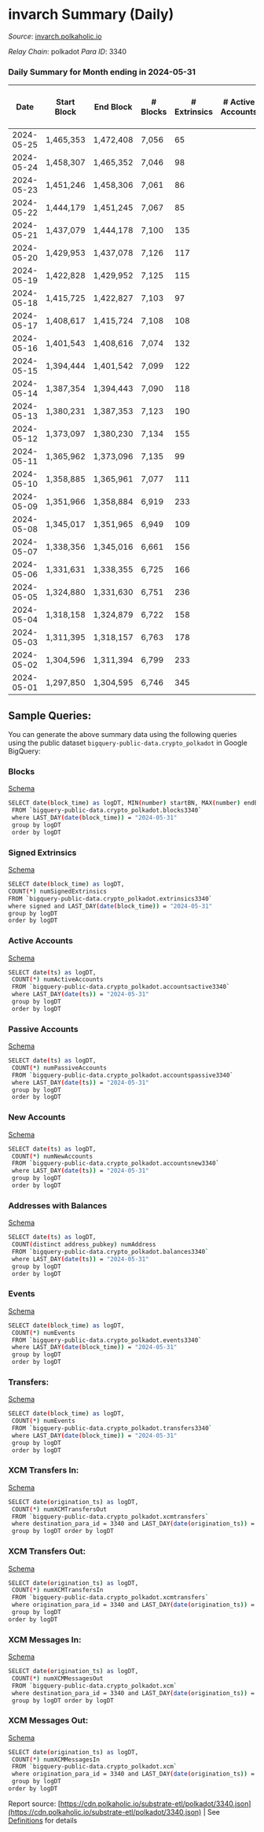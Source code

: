 # invarch Summary (Daily)

_Source_: [invarch.polkaholic.io](https://invarch.polkaholic.io)

*Relay Chain*: polkadot
*Para ID*: 3340



### Daily Summary for Month ending in 2024-05-31


| Date    | Start Block | End Block | # Blocks | # Extrinsics | # Active Accounts | # Passive Accounts | # New Accounts | # Addresses | # Events  | # Transfers ($USD) | # XCM Transfers In ($USD) | # XCM Transfers Out ($USD) | # XCM In | # XCM Out | Issues |
|---------|-------------|-----------|----------|--------------|-------------------|--------------------|----------------|-------------|-----------|--------------------|---------------------------|----------------------------|----------|-----------|--------|
| 2024-05-25 | 1,465,353 | 1,472,408 | 7,056 | 65 |  |  |  |  | 18,086 | 1,286  |   |   |  |  |  |
| 2024-05-24 | 1,458,307 | 1,465,352 | 7,046 | 98 |  |  |  | 76,526 | 21,011 | 2,058  |   |   |  |  |  |
| 2024-05-23 | 1,451,246 | 1,458,306 | 7,061 | 86 |  |  |  | 76,525 | 20,459 | 1,960  |   |   |  |  |  |
| 2024-05-22 | 1,444,179 | 1,451,245 | 7,067 | 85 |  |  |  | 76,524 | 20,470 | 2,035  |   |   |  |  |  |
| 2024-05-21 | 1,437,079 | 1,444,178 | 7,100 | 135 |  |  |  | 76,523 | 24,471 | 2,828  |   |   |  |  |  |
| 2024-05-20 | 1,429,953 | 1,437,078 | 7,126 | 117 |  |  |  | 76,525 | 25,048 | 2,373  |   |   |  |  |  |
| 2024-05-19 | 1,422,828 | 1,429,952 | 7,125 | 115 |  |  |  | 76,523 | 21,170 | 2,402  |   |   |  |  |  |
| 2024-05-18 | 1,415,725 | 1,422,827 | 7,103 | 97 |  |  |  | 76,522 | 22,088 | 2,247  |   |   |  |  |  |
| 2024-05-17 | 1,408,617 | 1,415,724 | 7,108 | 108 |  |  |  | 76,523 | 21,897 | 2,119  |   |   |  |  |  |
| 2024-05-16 | 1,401,543 | 1,408,616 | 7,074 | 132 |  |  |  | 76,510 | 22,112 | 2,818  |   |   |  |  |  |
| 2024-05-15 | 1,394,444 | 1,401,542 | 7,099 | 122 |  |  |  | 76,510 | 20,552 | 2,447  |   |   |  |  |  |
| 2024-05-14 | 1,387,354 | 1,394,443 | 7,090 | 118 |  |  |  | 76,510 | 21,227 | 2,404  |   |   |  |  |  |
| 2024-05-13 | 1,380,231 | 1,387,353 | 7,123 | 190 |  |  |  | 76,509 | 30,052 | 3,436  |   |   |  |  |  |
| 2024-05-12 | 1,373,097 | 1,380,230 | 7,134 | 155 |  |  |  | 76,503 | 23,848 | 2,972  |   |   |  |  |  |
| 2024-05-11 | 1,365,962 | 1,373,096 | 7,135 | 99 |  |  |  | 76,503 | 19,637 | 2,131  |   |   |  |  |  |
| 2024-05-10 | 1,358,885 | 1,365,961 | 7,077 | 111 |  |  |  | 76,502 | 21,839 | 2,328  |   |   |  |  |  |
| 2024-05-09 | 1,351,966 | 1,358,884 | 6,919 | 233 |  |  |  | 76,506 | 27,199 | 3,003  |   |   |  |  |  |
| 2024-05-08 | 1,345,017 | 1,351,965 | 6,949 | 109 |  |  |  | 76,514 | 20,088 | 2,450  |   |   |  |  |  |
| 2024-05-07 | 1,338,356 | 1,345,016 | 6,661 | 156 |  |  |  | 76,515 | 22,086 | 2,804  |   |   |  |  |  |
| 2024-05-06 | 1,331,631 | 1,338,355 | 6,725 | 166 |  |  |  | 76,515 | 22,607 | 2,969  |   |   |  |  |  |
| 2024-05-05 | 1,324,880 | 1,331,630 | 6,751 | 236 |  |  |  | 76,513 | 24,001 | 2,989  |   |   |  |  |  |
| 2024-05-04 | 1,318,158 | 1,324,879 | 6,722 | 158 |  |  |  | 76,485 | 25,242 | 2,833  |   |   |  |  |  |
| 2024-05-03 | 1,311,395 | 1,318,157 | 6,763 | 178 |  |  |  | 76,486 | 24,095 | 3,211  |   |   |  |  |  |
| 2024-05-02 | 1,304,596 | 1,311,394 | 6,799 | 233 |  |  |  | 76,486 | 21,816 | 3,523  |   |   |  |  |  |
| 2024-05-01 | 1,297,850 | 1,304,595 | 6,746 | 345 |  |  |  | 76,484 | 33,064 | 4,120  |   |   |  |  |  |

## Sample Queries:
You can generate the above summary data using the following queries using the public dataset `bigquery-public-data.crypto_polkadot` in Google BigQuery:


### Blocks 

[Schema](https://github.com/colorfulnotion/substrate-etl/blob/main/schema/blocks.json)

```bash
SELECT date(block_time) as logDT, MIN(number) startBN, MAX(number) endBN, COUNT(*) numBlocks 
 FROM `bigquery-public-data.crypto_polkadot.blocks3340`  
 where LAST_DAY(date(block_time)) = "2024-05-31" 
 group by logDT 
 order by logDT
```

### Signed Extrinsics 

[Schema](https://github.com/colorfulnotion/substrate-etl/blob/main/schema/extrinsics.json)

```bash
SELECT date(block_time) as logDT, 
COUNT(*) numSignedExtrinsics 
FROM `bigquery-public-data.crypto_polkadot.extrinsics3340`  
where signed and LAST_DAY(date(block_time)) = "2024-05-31" 
group by logDT 
order by logDT
```

### Active Accounts 

[Schema](https://github.com/colorfulnotion/substrate-etl/blob/main/schema/accountsactive.json)

```bash
SELECT date(ts) as logDT, 
 COUNT(*) numActiveAccounts 
 FROM `bigquery-public-data.crypto_polkadot.accountsactive3340` 
 where LAST_DAY(date(ts)) = "2024-05-31" 
 group by logDT 
 order by logDT
```

### Passive Accounts 

[Schema](https://github.com/colorfulnotion/substrate-etl/blob/main/schema/accountspassive.json)

```bash
SELECT date(ts) as logDT, 
 COUNT(*) numPassiveAccounts 
 FROM `bigquery-public-data.crypto_polkadot.accountspassive3340` 
 where LAST_DAY(date(ts)) = "2024-05-31" 
 group by logDT 
 order by logDT
```

### New Accounts 

[Schema](https://github.com/colorfulnotion/substrate-etl/blob/main/schema/accountsnew.json)

```bash
SELECT date(ts) as logDT, 
 COUNT(*) numNewAccounts 
 FROM `bigquery-public-data.crypto_polkadot.accountsnew3340` 
 where LAST_DAY(date(ts)) = "2024-05-31" 
 group by logDT
 order by logDT
```

### Addresses with Balances 

[Schema](https://github.com/colorfulnotion/substrate-etl/blob/main/schema/balances.json)

```bash
SELECT date(ts) as logDT,
 COUNT(distinct address_pubkey) numAddress 
 FROM `bigquery-public-data.crypto_polkadot.balances3340` 
 where LAST_DAY(date(ts)) = "2024-05-31" 
 group by logDT 
 order by logDT
```

### Events 

[Schema](https://github.com/colorfulnotion/substrate-etl/blob/main/schema/events.json)

```bash
SELECT date(block_time) as logDT, 
 COUNT(*) numEvents 
 FROM `bigquery-public-data.crypto_polkadot.events3340` 
 where LAST_DAY(date(block_time)) = "2024-05-31" 
 group by logDT 
 order by logDT
```

### Transfers:

[Schema](https://github.com/colorfulnotion/substrate-etl/blob/main/schema/transfers.json)

```bash
SELECT date(block_time) as logDT, 
 COUNT(*) numEvents 
 FROM `bigquery-public-data.crypto_polkadot.transfers3340` 
 where LAST_DAY(date(block_time)) = "2024-05-31" 
 group by logDT 
 order by logDT
```

### XCM Transfers In: 

[Schema](https://github.com/colorfulnotion/substrate-etl/blob/main/schema/xcmtransfers.json)

```bash
SELECT date(origination_ts) as logDT, 
 COUNT(*) numXCMTransfersOut 
 FROM `bigquery-public-data.crypto_polkadot.xcmtransfers` 
 where destination_para_id = 3340 and LAST_DAY(date(origination_ts)) = "2024-05-31" 
 group by logDT order by logDT
```

### XCM Transfers Out: 

[Schema](https://github.com/colorfulnotion/substrate-etl/blob/main/schema/xcmtransfers.json)

```bash
SELECT date(origination_ts) as logDT, 
 COUNT(*) numXCMTransfersIn 
 FROM `bigquery-public-data.crypto_polkadot.xcmtransfers` 
 where origination_para_id = 3340 and LAST_DAY(date(origination_ts)) = "2024-05-31" 
 group by logDT 
order by logDT
```

### XCM Messages In: 

[Schema](https://github.com/colorfulnotion/substrate-etl/blob/main/schema/xcm.json)

```bash
SELECT date(origination_ts) as logDT, 
 COUNT(*) numXCMMessagesOut 
 FROM `bigquery-public-data.crypto_polkadot.xcm` 
 where destination_para_id = 3340 and LAST_DAY(date(origination_ts)) = "2024-05-31" 
 group by logDT order by logDT
```

### XCM Messages Out: 

[Schema](https://github.com/colorfulnotion/substrate-etl/blob/main/schema/xcm.json)

```bash
SELECT date(origination_ts) as logDT, 
 COUNT(*) numXCMMessagesIn 
 FROM `bigquery-public-data.crypto_polkadot.xcm` 
 where origination_para_id = 3340 and LAST_DAY(date(origination_ts)) = "2024-05-31" 
 group by logDT 
order by logDT
```


Report source: [https://cdn.polkaholic.io/substrate-etl/polkadot/3340.json](https://cdn.polkaholic.io/substrate-etl/polkadot/3340.json) | See [Definitions](/DEFINITIONS.md) for details
